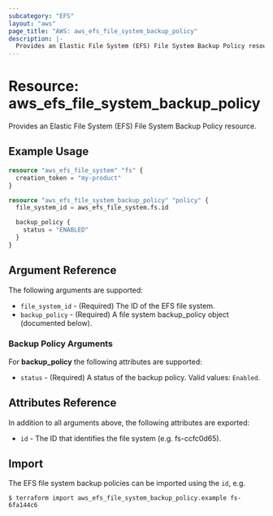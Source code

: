 ```yaml
---
subcategory: "EFS"
layout: "aws"
page_title: "AWS: aws_efs_file_system_backup_policy"
description: |-
  Provides an Elastic File System (EFS) File System Backup Policy resource.
---
```


# Resource: aws_efs_file_system_backup_policy

Provides an Elastic File System (EFS) File System Backup Policy resource.

## Example Usage

```terraform
resource "aws_efs_file_system" "fs" {
  creation_token = "my-product"
}

resource "aws_efs_file_system_backup_policy" "policy" {
  file_system_id = aws_efs_file_system.fs.id

  backup_policy {
    status = "ENABLED"
  }
}
```

## Argument Reference

The following arguments are supported:

* `file_system_id` - (Required) The ID of the EFS file system.
* `backup_policy` - (Required) A file system backup_policy object (documented below).

### Backup Policy Arguments
For **backup_policy** the following attributes are supported:

* `status` - (Required) A status of the backup policy. Valid values: `Enabled`.

## Attributes Reference

In addition to all arguments above, the following attributes are exported:

* `id` - The ID that identifies the file system (e.g. fs-ccfc0d65).

## Import

The EFS file system backup policies can be imported using the `id`, e.g.

```
$ terraform import aws_efs_file_system_backup_policy.example fs-6fa144c6
```
